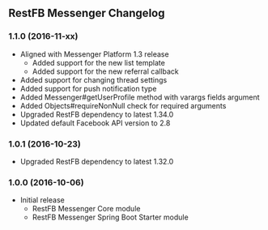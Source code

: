 ##  RestFB Messenger Changelog

### 1.1.0 (2016-11-xx)

* Aligned with Messenger Platform 1.3 release
  * Added support for the new list template
  * Added support for the new referral callback
* Added support for changing thread settings
* Added support for push notification type
* Added Messenger#getUserProfile method with varargs fields argument
* Added Objects#requireNonNull check for required arguments
* Upgraded RestFB dependency to latest 1.34.0
* Updated default Facebook API version to 2.8 

### 1.0.1 (2016-10-23)

* Upgraded RestFB dependency to latest 1.32.0

### 1.0.0 (2016-10-06)

* Initial release
  * RestFB Messenger Core module
  * RestFB Messenger Spring Boot Starter module
